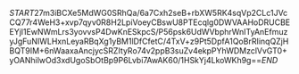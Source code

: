 $START$27m3iBCXe5MdWG0SRhQa/6a7Cxh2seB+rbXW5RK4sqVp2CLc1JVcCQ77r4WeH3+xvp7qyv0R8H2LpiVoeyCBswU8PTEcqlg0DWVAAHoDRUCBEEYjl1EwNWmLrs3yovvsP4DwKnESkpcS/P56psk6UdWVbphrWnITyAnEfmuzyJgFuNIWLHxnLeyaRBqXg1yBM1lDfCfetC/4TxV+z9Pt5DpfA1QoBrRIinqQZjHBQT9IM+6nWaaxaAncjycSRZItyRo74v2ppB3suZv4ekpPYhWDMzclVvGT0+yOANhilwOd3xdUgoSbOtBp9P6Lvbi7AwAK60/1HSkYj4LkoWKh9g==$END$